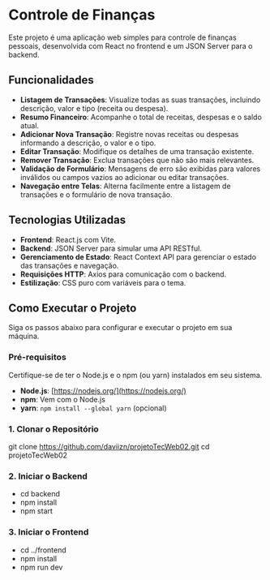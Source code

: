 # Controle de Finanças

Este projeto é uma aplicação web simples para controle de finanças pessoais, desenvolvida com React no frontend e um JSON Server para o backend.

## Funcionalidades

* **Listagem de Transações**: Visualize todas as suas transações, incluindo descrição, valor e tipo (receita ou despesa).
* **Resumo Financeiro**: Acompanhe o total de receitas, despesas e o saldo atual.
* **Adicionar Nova Transação**: Registre novas receitas ou despesas informando a descrição, o valor e o tipo.
* **Editar Transação**: Modifique os detalhes de uma transação existente.
* **Remover Transação**: Exclua transações que não são mais relevantes.
* **Validação de Formulário**: Mensagens de erro são exibidas para valores inválidos ou campos vazios ao adicionar ou editar transações.
* **Navegação entre Telas**: Alterna facilmente entre a listagem de transações e o formulário de nova transação.

## Tecnologias Utilizadas

* **Frontend**: React.js com Vite.
* **Backend**: JSON Server para simular uma API RESTful.
* **Gerenciamento de Estado**: React Context API para gerenciar o estado das transações e navegação.
* **Requisições HTTP**: Axios para comunicação com o backend.
* **Estilização**: CSS puro com variáveis para o tema.

## Como Executar o Projeto

Siga os passos abaixo para configurar e executar o projeto em sua máquina.

### Pré-requisitos

Certifique-se de ter o Node.js e o npm (ou yarn) instalados em seu sistema.

* **Node.js**: [https://nodejs.org/](https://nodejs.org/)
* **npm**: Vem com o Node.js
* **yarn**: `npm install --global yarn` (opcional)

### 1. Clonar o Repositório

git clone https://github.com/daviizn/projetoTecWeb02.git
cd projetoTecWeb02

### 2. Iniciar o Backend

* cd backend
* npm install
* npm start

### 3. Iniciar o Frontend

* cd ../frontend
* npm install 
* npm run dev 
